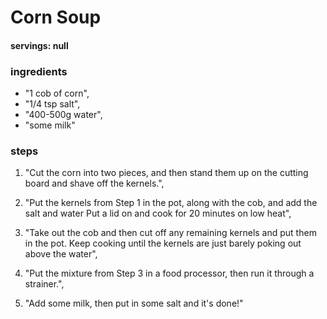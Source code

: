 # Corn Soup
#### servings: null
### ingredients
- "1 cob of corn",
- "1/4 tsp salt",
- "400-500g water",
- "some milk"
         
### steps
1. "Cut the corn into two pieces, and then stand them up on the cutting board and shave off the kernels.",

2. "Put the kernels from Step 1 in the pot, along with the cob, and add the salt and water Put a lid on and cook for 20 minutes on low heat",

3. "Take out the cob and then cut off any remaining kernels and put them in the pot. Keep cooking until the kernels are just barely poking out above the water",

4. "Put the mixture from Step 3 in a food processor, then run it through a strainer.",

5. "Add some milk, then put in some salt and it's done!"